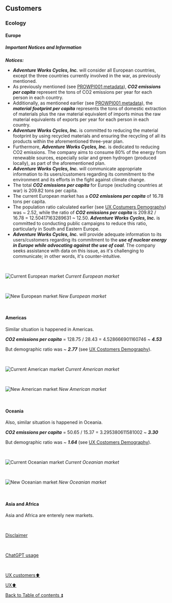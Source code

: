 ## Customers  

### Ecology

#### Europe

##### Important Notices and Information

**_Notices:_**

- **_Adventure Works Cycles, Inc._** will consider all European countries, except the three countries currently involved in the war, as previously mentioned.
- As previously mentioned (see [PROWPI001 metadata](prowpi001_Metadata.md)), **_CO2 emissions per capita_** represent the tons of CO2 emissions per year for each person in each country.
- Additionally, as mentioned earlier (see [PROWPI001 metadata](prowpi001_Metadata.md)), the **_material footprint per capita_** represents the tons of domestic extraction of materials plus the raw material equivalent of imports minus the raw material equivalents of exports per year for each person in each country.
- **_Adventure Works Cycles, Inc._** is committed to reducing the material footprint by using recycled materials and ensuring the recycling of all its products within the aforementioned three-year plan.
- Furthermore, **_Adventure Works Cycles, Inc._** is dedicated to reducing CO2 emissions. The company aims to consume 80% of the energy from renewable sources, especially solar and green hydrogen (produced locally), as part of the aforementioned plan.
- **_Adventure Works Cycles, Inc._** will communicate appropriate information to its users/customers regarding its commitment to the environment and its efforts in the fight against climate change.
- The total **_CO2 emissions per capita_** for Europe (excluding countries at war) is 209.82 tons per capita.
- The current European market has a **_CO2 emissions per capita_** of 16.78 tons per capita.
- The population ratio calculated earlier (see [UX Costumers Demography](ux_customers_demography.md)) was ~ 2.52, while the ratio of **_CO2 emissions per capita_** is 209.82 / 16.78 = 12.50417163289631 ~ 12.50. **_Adventure Works Cycles, Inc._** is committed to conducting public campaigns to reduce this ratio, particularly in South and Eastern Europe.
- **_Adventure Works Cycles, Inc._** will provide adequate information to its users/customers regarding its commitment to the **_use of nuclear energy in Europe while advocating against the use of coal_**. The company seeks assistance with data on this issue, as it's challenging to communicate; in other words, it's counter-intuitive.

<p><br></p>

![Current European market](https://i.imgur.com/Fn9W3Qn.png)
_Current European market_

<p><br></p> 

![New European market](https://i.imgur.com/yEo3hmY.png)
_New European market_

<p><br></p>

#### Americas

Similar situation is happened in Americas.

**_CO2 emissions per capita_** = 128.75 / 28.43 = 4.528666901160746 ~ **_4.53_**

But demographic ratio was ~ **_2.77_** (see [UX Costomers Demography](ux_customers_demography.md)).

<p><br></p>

![Current American market](https://i.imgur.com/W4cilpQ.png)
_Current American market_

<p><br></p>

![New American market](https://i.imgur.com/6a01lot.png)
_New American market_

<p><br></p>

#### Oceania

Also, similar situation is happened in Oceania.

**_CO2 emissions per capita_** = 50.65 / 15.37 = 3.295380611581002 ~ **_3.30_**

But demographic ratio was ~ **_1.64_** (see [UX Costomers Demography](ux_customers_demography.md)).

<p><br></p>

![Current Oceanian market](https://i.imgur.com/BJFbH1e.png)
_Current Oceanian market_

<p><br></p>

![New Oceanian market](https://i.imgur.com/9pecrou.png)
_New Oceanian market_

<p><br></p> 

#### Asia and Africa

Asia and Africa are enterely new markets.

<p><br></p> 

[Disclaimer](../DISCLAIMER.md)

<p><br></p> 

[ChatGPT usage](../CHATGPT_USAGE.md)  

<p><br></p>

[UX customers:arrow_up:](ux_customers.md) 

[UX:arrow_up:](ux.md)  

[Back to Table of contents :arrow_double_up:](../README.md)